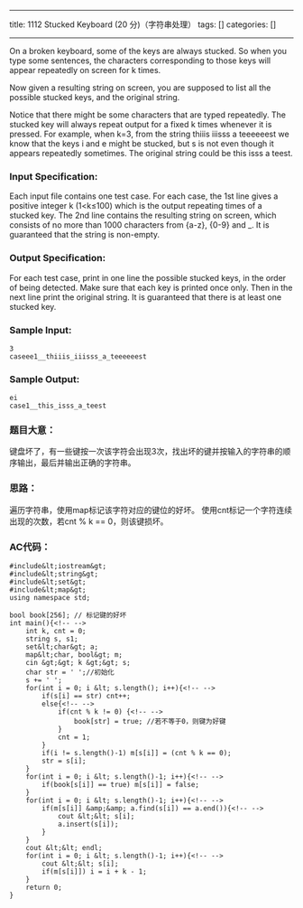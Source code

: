 
--- 
title:  1112 Stucked Keyboard (20 分)（字符串处理） 
tags: []
categories: [] 

---
On a broken keyboard, some of the keys are always stucked. So when you type some sentences, the characters corresponding to those keys will appear repeatedly on screen for k times.

Now given a resulting string on screen, you are supposed to list all the possible stucked keys, and the original string.

Notice that there might be some characters that are typed repeatedly. The stucked key will always repeat output for a fixed k times whenever it is pressed. For example, when k=3, from the string thiiis iiisss a teeeeeest we know that the keys i and e might be stucked, but s is not even though it appears repeatedly sometimes. The original string could be this isss a teest.

### Input Specification:

Each input file contains one test case. For each case, the 1st line gives a positive integer k (1&lt;k≤100) which is the output repeating times of a stucked key. The 2nd line contains the resulting string on screen, which consists of no more than 1000 characters from {a-z}, {0-9} and _. It is guaranteed that the string is non-empty.

### Output Specification:

For each test case, print in one line the possible stucked keys, in the order of being detected. Make sure that each key is printed once only. Then in the next line print the original string. It is guaranteed that there is at least one stucked key.

### Sample Input:

```
3
caseee1__thiiis_iiisss_a_teeeeeest

```

### Sample Output:

```
ei
case1__this_isss_a_teest

```

### 题目大意：

键盘坏了，有一些键按一次该字符会出现3次，找出坏的键并按输入的字符串的顺序输出，最后并输出正确的字符串。

### 思路：

遍历字符串，使用map标记该字符对应的键位的好坏。 使用cnt标记一个字符连续出现的次数，若cnt % k == 0，则该键损坏。

### AC代码：

```
#include&lt;iostream&gt;
#include&lt;string&gt;
#include&lt;set&gt;
#include&lt;map&gt;
using namespace std;

bool book[256]; // 标记键的好坏 
int main(){<!-- -->
	int k, cnt = 0;
	string s, s1;
	set&lt;char&gt; a;
	map&lt;char, bool&gt; m;
	cin &gt;&gt; k &gt;&gt; s;
    char str = ' ';//初始化
	s += ' ';
	for(int i = 0; i &lt; s.length(); i++){<!-- -->
		if(s[i] == str) cnt++;
		else{<!-- -->
			if(cnt % k != 0) {<!-- -->
				book[str] = true; //若不等于0，则键为好键 
			} 
			cnt = 1;
		}
		if(i != s.length()-1) m[s[i]] = (cnt % k == 0);
        str = s[i];
	}
	for(int i = 0; i &lt; s.length()-1; i++){<!-- -->
		if(book[s[i]] == true) m[s[i]] = false;
	}
	for(int i = 0; i &lt; s.length()-1; i++){<!-- -->
		if(m[s[i]] &amp;&amp; a.find(s[i]) == a.end()){<!-- -->
			cout &lt;&lt; s[i];
			a.insert(s[i]);
		}
	}
	cout &lt;&lt; endl;
	for(int i = 0; i &lt; s.length()-1; i++){<!-- -->
		cout &lt;&lt; s[i];
		if(m[s[i]]) i = i + k - 1;
	}
	return 0;
}

```
